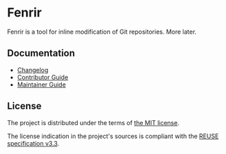 <!--
SPDX-FileCopyrightText: 2020-2025 Fenrir contributors <https://github.com/ForNeVeR/Fenrir>

SPDX-License-Identifier: MIT
-->

Fenrir
======

Fenrir is a tool for inline modification of Git repositories. More later.

Documentation
-------------
- [Changelog][docs.changelog]
- [Contributor Guide][docs.contributing]
- [Maintainer Guide][docs.maintaining]

License
-------
The project is distributed under the terms of [the MIT license][docs.license].

The license indication in the project's sources is compliant with the [REUSE specification v3.3][reuse.spec].

[docs.changelog]: CHANGELOG.md
[docs.contributing]: CONTRIBUTING.md
[docs.license]: LICENSE.txt
[docs.maintaining]: MAINTAINING.md
[reuse.spec]: https://reuse.software/spec-3.3/
